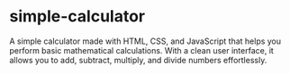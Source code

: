 # simple-calculator
A simple calculator made with HTML, CSS, and JavaScript that helps you perform basic mathematical calculations. With a clean user interface, it allows you to add, subtract, multiply, and divide numbers effortlessly.
